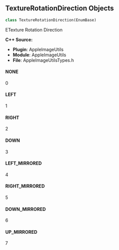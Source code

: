 ## TextureRotationDirection Objects

```python
class TextureRotationDirection(EnumBase)
```

ETexture Rotation Direction

**C++ Source:**

- **Plugin**: AppleImageUtils
- **Module**: AppleImageUtils
- **File**: AppleImageUtilsTypes.h

<a id="unreal.TextureRotationDirection.NONE"></a>

#### NONE

0

<a id="unreal.TextureRotationDirection.LEFT"></a>

#### LEFT

1

<a id="unreal.TextureRotationDirection.RIGHT"></a>

#### RIGHT

2

<a id="unreal.TextureRotationDirection.DOWN"></a>

#### DOWN

3

<a id="unreal.TextureRotationDirection.LEFT_MIRRORED"></a>

#### LEFT_MIRRORED

4

<a id="unreal.TextureRotationDirection.RIGHT_MIRRORED"></a>

#### RIGHT_MIRRORED

5

<a id="unreal.TextureRotationDirection.DOWN_MIRRORED"></a>

#### DOWN_MIRRORED

6

<a id="unreal.TextureRotationDirection.UP_MIRRORED"></a>

#### UP_MIRRORED

7

<a id="unreal.AppleTextureType"></a>
